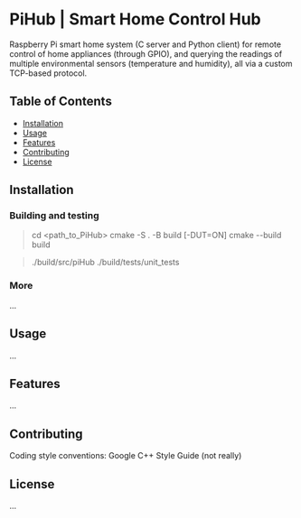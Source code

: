 # PiHub | Smart Home Control Hub

Raspberry Pi smart home system (C server and Python client) for remote control of home appliances (through GPIO), and querying the readings of multiple environmental sensors (temperature and humidity), all via a custom TCP-based protocol.

## Table of Contents
- [Installation](#installation)
- [Usage](#usage)
- [Features](#features)
- [Contributing](#contributing)
- [License](#license)

## Installation
### Building and testing
> cd <path_to_PiHub>
> cmake -S . -B build [-DUT=ON]
> cmake --build build

> ./build/src/piHub
> ./build/tests/unit_tests

### More
...

## Usage
...

## Features
...

## Contributing
Coding style conventions: Google C++ Style Guide (not really)

## License
...